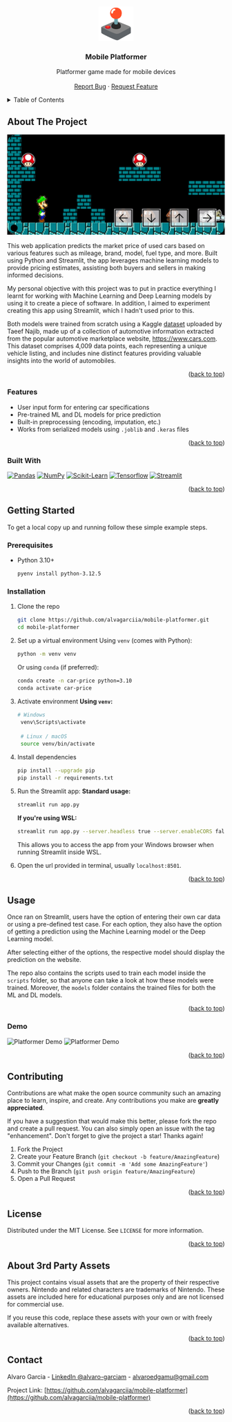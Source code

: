 <a id="readme-top"></a>
<!--
*** ReadMe template from Othneil Drew @othneildrew on GitHub
-->
<!-- [![project_license][license-shield]][license-url]
[![LinkedIn][linkedin-shield]][linkedin-url] -->


<!-- PROJECT LOGO -->
<br />
<div align="center">
  <a href="https://github.com/alvagarciia/mobile-platformer">
    <img src="media/logo.png" alt="Logo" width="80" height="80">
  </a>

<h3 align="center">Mobile Platformer</h3>

  <p align="center">
    Platformer game made for mobile devices
    <br />
    <br />
    <a href="https://github.com/alvagarciia/mobile-platformer/issues/new?labels=bug&template=bug-report---.md">Report Bug</a>
    &middot;
    <a href="https://github.com/alvagarciia/mobile-platformer/issues/new?labels=enhancement&template=feature-request---.md">Request Feature</a>
  </p>
</div>



<!-- TABLE OF CONTENTS -->
<details>
  <summary>Table of Contents</summary>
  <ol>
    <li>
      <a href="#about-the-project">About The Project</a>
      <ul>
        <li><a href="#features">Features</a></li>
        <li><a href="#built-with">Built With</a></li>
      </ul>
    </li>
    <li>
      <a href="#getting-started">Getting Started</a>
      <ul>
        <li><a href="#prerequisites">Prerequisites</a></li>
        <li><a href="#installation">Installation</a></li>
      </ul>
    </li>
    <li>
      <a href="#usage">Usage</a>
      <ul>
        <li><a href="#demo">Demo</a></li>
      </ul>
    </li>
    <li><a href="#contributing">Contributing</a></li>
    <li><a href="#license">License</a></li>
    <li><a href="#3p-assets">About 3rd Party Assets</a></li>
    <li><a href="#contact">Contact</a></li>
  </ol>
</details>



<!-- ABOUT THE PROJECT -->
## About The Project

![MP Showcase](./media/mp-show.jpg)

This web application predicts the market price of used cars based on various features such as mileage, brand, model, fuel type, and more. Built using Python and Streamlit, the app leverages machine learning models to provide pricing estimates, assisting both buyers and sellers in making informed decisions.

My personal objective with this project was to put in practice everything I learnt for working with Machine Learning and Deep Learning models by using it to create a piece of software. In addition, I aimed to experiment creating this app using Streamlit, which I hadn't used prior to this. 

Both models were trained from scratch using a Kaggle [dataset](https://www.kaggle.com/datasets/taeefnajib/used-car-price-prediction-dataset/data) uploaded by Taeef Najib, made up of a collection of automotive information extracted from the popular automotive marketplace website, https://www.cars.com. This dataset comprises 4,009 data points, each representing a unique vehicle listing, and includes nine distinct features providing valuable insights into the world of automobiles.

<p align="right">(<a href="#readme-top">back to top</a>)</p>


### Features

- User input form for entering car specifications
- Pre-trained ML and DL models for price prediction
- Built-in preprocessing (encoding, imputation, etc.)
- Works from serialized models using `.joblib` and `.keras` files

<p align="right">(<a href="#readme-top">back to top</a>)</p>


### Built With

[![Pandas][pandas]](https://github.com/pandas-dev/pandas)
[![NumPy][numpy]](https://github.com/numpy/numpy)
[![Scikit-Learn][scikit-learn]](https://github.com/scikit-learn/scikit-learn)
[![Tensorflow][tensorflow]](https://github.com/tensorflow/tensorflow)
[![Streamlit][streamlit]](https://github.com/streamlit/streamlit)

<p align="right">(<a href="#readme-top">back to top</a>)</p>



<!-- GETTING STARTED -->
## Getting Started

To get a local copy up and running follow these simple example steps.

### Prerequisites

* Python 3.10+
  ```sh
  pyenv install python-3.12.5
  ```

### Installation

1. Clone the repo
   ```sh
   git clone https://github.com/alvagarciia/mobile-platformer.git
   cd mobile-platformer
   ```
2. Set up a virtual environment
   Using `venv` (comes with Python):
   ```sh
   python -m venv venv
   ```
   Or using `conda` (if preferred):
   ```sh
   conda create -n car-price python=3.10
   conda activate car-price
   ```
3. Activate environment
   **Using `venv`:**
   ```sh
   # Windows
    venv\Scripts\activate

    # Linux / macOS
    source venv/bin/activate
   ```
4. Install dependencies
   ```sh
   pip install --upgrade pip
   pip install -r requirements.txt
   ```
5. Run the Streamlit app:
   **Standard usage:**
    ```bash
   streamlit run app.py
   ```

    **If you're using WSL:**
    ```bash
   streamlit run app.py --server.headless true --server.enableCORS false --server.address=0.0.0.0
   ```
   This allows you to access the app from your Windows browser when running Streamlit inside WSL.
   
6. Open the url provided in terminal, usually `localhost:8501`.

<p align="right">(<a href="#readme-top">back to top</a>)</p>



<!-- USAGE EXAMPLES -->
## Usage

Once ran on Streamlit, users have the option of entering their own car data or using a pre-defined test case. For each option, they also have the option of getting a prediction using the Machine Learning model or the Deep Learning model. 

After selecting either of the options, the respective model should display the prediction on the website.

The repo also contains the scripts used to train each model inside the `scripts` folder, so that anyone can take a look at how these models were trained. Moreover, the `models` folder contains the trained files for both the ML and DL models.

<p align="right">(<a href="#readme-top">back to top</a>)</p>



### Demo

![Platformer Demo](./media/platformer-demo1.gif)
![Platformer Demo](./media/platformer-demo2.gif)

<p align="right">(<a href="#readme-top">back to top</a>)</p>



<!-- CONTRIBUTING -->
## Contributing

Contributions are what make the open source community such an amazing place to learn, inspire, and create. Any contributions you make are **greatly appreciated**.

If you have a suggestion that would make this better, please fork the repo and create a pull request. You can also simply open an issue with the tag "enhancement".
Don't forget to give the project a star! Thanks again!

1. Fork the Project
2. Create your Feature Branch (`git checkout -b feature/AmazingFeature`)
3. Commit your Changes (`git commit -m 'Add some AmazingFeature'`)
4. Push to the Branch (`git push origin feature/AmazingFeature`)
5. Open a Pull Request

<p align="right">(<a href="#readme-top">back to top</a>)</p>



<!-- LICENSE -->
## License

Distributed under the MIT License. See `LICENSE` for more information.

<p align="right">(<a href="#readme-top">back to top</a>)</p>



<!-- 3RD PARTY ASSETS -->
## About 3rd Party Assets

This project contains visual assets that are the property of their respective owners.
Nintendo and related characters are trademarks of Nintendo. 
These assets are included here for educational purposes only and are not licensed for commercial use.

If you reuse this code, replace these assets with your own or with freely available alternatives.

<p align="right">(<a href="#readme-top">back to top</a>)</p>



<!-- CONTACT -->
## Contact

Alvaro Garcia - [LinkedIn @alvaro-garciam](https://www.linkedin.com/in/alvaro-garciam) - alvaroedgamu@gmail.com

Project Link: [https://github.com/alvagarciia/mobile-platformer](https://github.com/alvagarciia/mobile-platformer)

<p align="right">(<a href="#readme-top">back to top</a>)</p>



<!-- MARKDOWN LINKS & IMAGES -->
<!-- 
https://www.markdownguide.org/basic-syntax/#reference-style-links 
https://simpleicons.org/
-->
[license-s
hield]: https://img.shields.io/github/license/alvagarciia/mobile-platformer.svg?style=for-the-badge
[license-url]: https://github.com/alvagarciia/mobile-platformer/blob/main/LICENSE
[linkedin-shield]: https://img.shields.io/badge/-LinkedIn-black.svg?style=for-the-badge&logo=linkedin&colorB=555
[linkedin-url]: https://linkedin.com/in/alvaro-garciam


[pandas]: https://img.shields.io/badge/Pandas-150458?style=for-the-badge&logo=pandas&logoColor=white
[numpy]: https://img.shields.io/badge/NumPy-013243?style=for-the-badge&logo=numpy&logoColor=white
[scikit-learn]: https://img.shields.io/badge/Scikit_Learn-F7931E?style=for-the-badge&logo=scikitlearn&logoColor=white
[tensorflow]: https://img.shields.io/badge/Tensorflow-FF6F00?style=for-the-badge&logo=tensorflow&logoColor=white
[streamlit]: https://img.shields.io/badge/Streamlit-FF4B4B?style=for-the-badge&logo=streamlit&logoColor=white